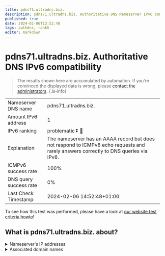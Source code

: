 ```yaml
---
title: pdns71.ultradns.biz.
description: pdns71.ultradns.biz. Authoritative DNS Nameserver IPv6 compatibility
published: true
date: 2024-02-06T13:52:48
tags: authdns, rank5
editor: markdown
---
```


# pdns71.ultradns.biz. Authoritative DNS IPv6 compatibility

> The results shown here are accumulated by automation. If you're convinced the displayed data is wrong, please [contact the administrators](/howto/chat). 
{.is-info}




|   |   |
| - | - |
| Nameserver DNS name | pdns71.ultradns.biz.
| Amount IPv6 address | 1
| IPv6 ranking | problematic :arrow_double_down: [🔗](/howto/ranking) |
| Explanation | The nameserver has an AAAA record but does not respond to ICMPv6 echo requests and rarely answers correctly to DNS queries via IPv6. |
| ICMPv6 success rate | 100%|
| DNS query success rate | 0% |
| Last Check Timestamp | 2024-02-06 14:52:48+01:00 |

To see how this test was performed, please have a look at [our website test criteria howto](/howto/testcriteria/authdns)!


## What is pdns71.ultradns.biz. about?




<details>
<summary>Nameserver's IP addresses</summary>

2610:a1:1015::6b

</details>



<details>
<summary>Associated domain names</summary>

www.sonycrackle.com

</details>
